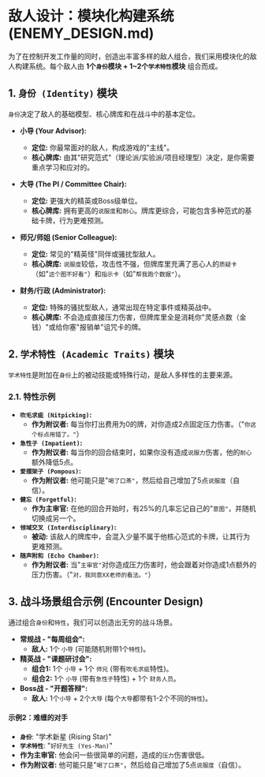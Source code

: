 # 敌人设计：模块化构建系统 (ENEMY_DESIGN.md)

为了在控制开发工作量的同时，创造出丰富多样的敌人组合，我们采用模块化的敌人构建系统。每个敌人由 **1个`身份`模块 + 1~2个`学术特性`模块** 组合而成。

## 1. `身份 (Identity)` 模块

`身份`决定了敌人的基础模型、核心牌库和在战斗中的基本定位。

- **小导 (Your Advisor):**
  - **定位:** 你最常面对的敌人，构成游戏的"主线"。
  - **核心牌库:** 由其"研究范式"（理论派/实验派/项目经理型）决定，是你需要重点学习和应对的。

- **大导 (The PI / Committee Chair):**
  - **定位:** 更强大的精英或Boss级单位。
  - **核心牌库:** 拥有更高的`说服度`和`耐心`。牌库更综合，可能包含多种范式的基础卡牌，行为更难预测。

- **师兄/师姐 (Senior Colleague):**
  - **定位:** 常见的"精英怪"同伴或骚扰型敌人。
  - **核心牌库:** `说服度`较低，攻击性不强，但牌库里充满了恶心人的`质疑卡`（如"`这个图不好看"`）和`指示卡`（如"`帮我跑个数据"`）。

- **财务/行政 (Administrator):**
  - **定位:** 特殊的骚扰型敌人，通常出现在特定事件或精英战中。
  - **核心牌库:** 不会造成直接压力伤害，但牌库里全是消耗你"灵感点数（金钱）"或给你塞"报销单"诅咒卡的牌。

## 2. `学术特性 (Academic Traits)` 模块

`学术特性`是附加在`身份`上的被动技能或特殊行动，是敌人多样性的主要来源。

### 2.1. 特性示例
- **`吹毛求疵 (Nitpicking)`:**
  - **作为附议者:** 每当你打出费用为0的牌，对你造成2点固定压力伤害。（"`你这个标点用错了。"`）
- **`急性子 (Impatient)`:**
  - **作为附议者:** 每当你的回合结束时，如果你没有造成`说服力`伤害，他的`耐心`额外降低5点。
- **`爱摆架子 (Pompous)`:**
  - **作为附议者:** 他可能只是"`喝了口茶"`，然后给自己增加了5点`说服度`（自信）。
- **`健忘 (Forgetful)`:**
  - **作为主审官:** 在他的回合开始时，有25%的几率忘记自己的"`意图"`，并随机切换成另一个。
- **`领域交叉 (Interdisciplinary)`:**
  - **被动:** 该敌人的牌库中，会混入少量不属于他核心范式的卡牌，让其行为更难预测。
- **`随声附和 (Echo Chamber)`:**
  - **作为附议者:** 当"`主审官"`对你造成压力伤害时，他会跟着对你造成1点额外的压力伤害。（"`对，我同意XX老师的看法。"`）

## 3. 战斗场景组合示例 (Encounter Design)

通过组合`身份`和`特性`，我们可以创造出无穷的战斗场景。

- **常规战 - "每周组会":**
  - **敌人:** 1个 `小导` (可能随机附带1个`特性`)。
- **精英战 - "课题研讨会":**
  - **组合1:** 1个 `小导` + 1个 `师兄` (带有`吹毛求疵`特性)。
  - **组合2:** 1个 `小导` (带有`急性子`特性) + 1个 `财务人员`。
- **Boss战 - "开题答辩":**
  - **敌人:** 1个`小导` + 2个`大导` (每个`大导`都带有1-2个不同的`特性`)。

#### 示例2：难缠的对手
- **`身份`**: "学术新星 (Rising Star)"
- **`学术特性`**: "`好好先生 (Yes-Man)`"
- **作为主审官:** 他会问一些很简单的问题，造成的`压力`伤害很低。
- **作为附议者:** 他可能只是"`喝了口茶"`，然后给自己增加了5点`说服度`（自信）。 